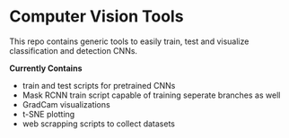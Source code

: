 # Computer Vision Tools


This repo contains generic tools to easily train, test and visualize classification
and detection CNNs. 

****Currently Contains****

- train and test scripts for pretrained CNNs
- Mask RCNN train script capable of training seperate branches as well
- GradCam visualizations
- t-SNE plotting 
- web scrapping scripts to collect datasets
